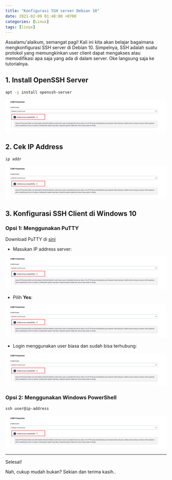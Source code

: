 ```yaml
---
title: "Konfigurasi SSH server Debian 10"
date: 2021-02-09 01:48:00 +0700
categories: [Linux]
tags: [linux]
---
```


Assalamu'alaikum, semangat pagi! Kali ini kita akan belajar bagaimana mengkonfigurasi SSH server di Debian 10. Simpelnya, SSH adalah suatu protokol yang memungkinkan user client dapat mengakses atau memodifikasi apa saja yang ada di dalam server. Oke langsung saja ke tutorialnya.

## 1. Install OpenSSH Server

```bash
apt -y install openssh-server
```

[![](/assets/img/posts/image.png)](/assets/img/posts/)

## 2. Cek IP Address

```bash
ip addr
```

[![](/assets/img/posts/image.png)](/assets/img/posts/)

## 3. Konfigurasi SSH Client di Windows 10

### Opsi 1: Menggunakan PuTTY

Download PuTTY di [sini](https://www.putty.org/)

- Masukan IP address server:

[![](/assets/img/posts/image.png)](/assets/img/posts/)

- Pilih **Yes**:

[![](/assets/img/posts/image.png)](/assets/img/posts/)

- Login menggunakan user biasa dan sudah bisa terhubung:

[![](/assets/img/posts/image.png)](/assets/img/posts/)

### Opsi 2: Menggunakan Windows PowerShell

```powershell
ssh user@ip-address
```

[![](/assets/img/posts/image.png)](/assets/img/posts/)

---

Selesai!

  

  

  

  

  

  

  

Nah, cukup mudah bukan? Sekian dan terima kasih..